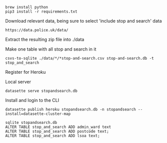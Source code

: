 ```
brew install python
pip3 install -r requirements.txt
```

Download relevant data, being sure to select 'include stop and search' data

`https://data.police.uk/data/`

Extract the resulting zip file into ./data

Make one table with all stop and search in it

`csvs-to-sqlite ./data/*/*stop-and-search.csv stop-and-search.db -t stop_and_search`

Register for Heroku

Local server

`datasette serve stopandsearch.db`

Install and login to the CLI

`datasette publish heroku stopandsearch.db -n stopandsearch --install=datasette-cluster-map`


```
sqlite stopandsearch.db
ALTER TABLE stop_and_search ADD admin_ward text
ALTER TABLE stop_and_search ADD postcode text;
ALTER TABLE stop_and_search ADD lsoa text;
```
